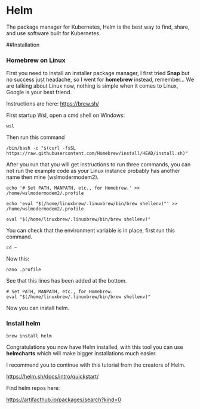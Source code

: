 # Helm
The package manager for Kubernetes, Helm is the best way to find, share, and use software built for Kubernetes.

##Installation 
### Homebrew on Linux
First you need to install an installer package manager, I first tried **Snap** but no success just headache, so I went for **homebrew** instead, remember... We are talking about Linux now, nothing is simple when it comes to Linux, Google is your best friend.

Instructions are here: https://brew.sh/

First startup Wsl, open a cmd shell on Windows:
```
wsl
```
Then run this command
```
/bin/bash -c "$(curl -fsSL https://raw.githubusercontent.com/Homebrew/install/HEAD/install.sh)"
```
After you run that you will get instructions to run three commands, you can not run the example code as your Linux instance probably has another name then mine (wslmodermodem2). 
```
echo '# Set PATH, MANPATH, etc., for Homebrew.' >> /home/wslmodermodem2/.profile
```
```
echo 'eval "$(/home/linuxbrew/.linuxbrew/bin/brew shellenv)"' >> /home/wslmodermodem2/.profile
```
```
eval "$(/home/linuxbrew/.linuxbrew/bin/brew shellenv)"
```
You can check that the environment variable is in place, first run this command.
```
cd ~
```
Now this:
```
nano .profile
```
See that this lines has been added at the bottom.
```
# Set PATH, MANPATH, etc., for Homebrew.
eval "$(/home/linuxbrew/.linuxbrew/bin/brew shellenv)"
```
Now you can install helm.
### Install helm
```
brew install helm
```
Congratulations you now have Helm installed, with this tool you can use **helmcharts** which will make bigger installations much easier.

I recommend you to continue with this tutorial from the creators of Helm.

https://helm.sh/docs/intro/quickstart/

Find helm repos here:

https://artifacthub.io/packages/search?kind=0
